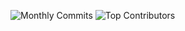 ![Monthly Commits](https://5428bd0c-38b3-4436-9c12-2ad12267bf40-00-ifa1xcowh4bm.pike.replit.dev/repo/torvalds/linux/commits-graph)
![Top Contributors](https://5428bd0c-38b3-4436-9c12-2ad12267bf40-00-ifa1xcowh4bm.pike.replit.dev/repo/torvalds/linux/contributors-graph)
